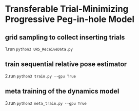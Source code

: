 # Transferable Trial-Minimizing Progressive Peg-in-hole Model

## grid sampling to collect inserting trials

1.run `python3 UR5_ReceiveData.py`

## train sequential relative pose estimator

2.run `python3 train.py --gpu True`

## meta training of the dynamics model

3.run `python3 meta_train.py --gpu True`
